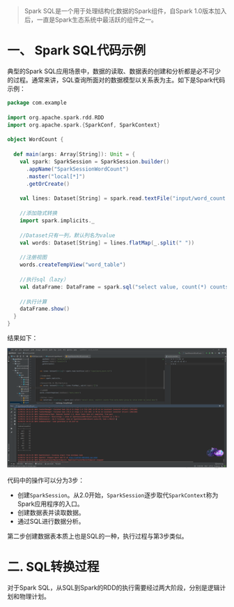 > Spark SQL是一个用于处理结构化数据的Spark组件，自Spark 1.0版本加入后，一直是Spark生态系统中最活跃的组件之一。

# 一、 Spark SQL代码示例

典型的Spark SQL应用场景中，数据的读取、数据表的创建和分析都是必不可少的过程。通常来讲，SQL查询所面对的数据模型以关系表为主。如下是Spark代码示例：

```scala
package com.example
 
import org.apache.spark.rdd.RDD
import org.apache.spark.{SparkConf, SparkContext}
 
object WordCount {
    
  def main(args: Array[String]): Unit = {
    val spark: SparkSession = SparkSession.builder()
      .appName("SparkSessionWordCount")
      .master("local[*]")
      .getOrCreate()

    val lines: Dataset[String] = spark.read.textFile("input/word_count.txt")

    //添加隐式转换
    import spark.implicits._

    //Dataset只有一列，默认列名为value
    val words: Dataset[String] = lines.flatMap(_.split(" "))

    //注册视图
    words.createTempView("word_table")

    //执行sql（lazy）
    val dataFrame: DataFrame = spark.sql("select value, count(*) counts from word_table group by value order by value desc")

    //执行计算
    dataFrame.show()
  }
}
```

结果如下：

![01_sparksql示例](./pics/01_001_sparksql示例.png)

代码中的操作可以分为3步：

- 创建`SparkSession`。从2.0开始，`SparkSession`逐步取代`SparkContext`称为Spark应用程序的入口。
- 创建数据表并读取数据。
- 通过SQL进行数据分析。

第二步创建数据表本质上也是SQL的一种，执行过程与第3步类似。

# 二. SQL转换过程

对于Spark SQL，从SQL到Spark的RDD的执行需要经过两大阶段，分别是逻辑计划和物理计划。
